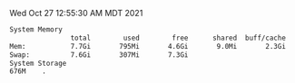 Wed Oct 27 12:55:30 AM MDT 2021
```bash
System Memory
               total        used        free      shared  buff/cache   available
Mem:           7.7Gi       795Mi       4.6Gi       9.0Mi       2.3Gi       6.6Gi
Swap:          7.6Gi       307Mi       7.3Gi
System Storage
676M	.
```

